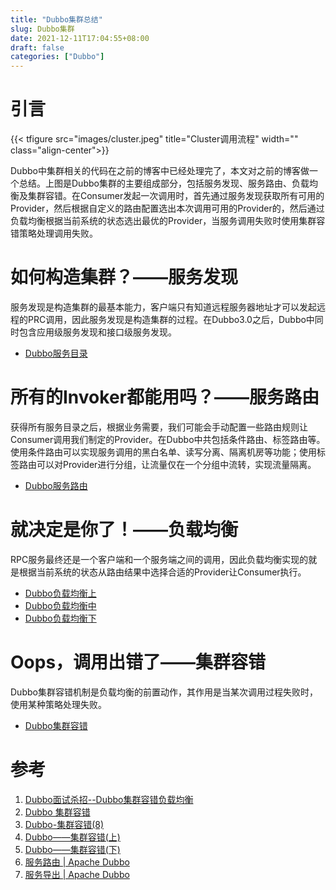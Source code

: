 ```yaml
---
title: "Dubbo集群总结"
slug: Dubbo集群
date: 2021-12-11T17:04:55+08:00
draft: false
categories: ["Dubbo"]
---
```


<!--more-->

# 引言

{{< tfigure src="images/cluster.jpeg" title="Cluster调用流程" width="" class="align-center">}}

Dubbo中集群相关的代码在之前的博客中已经处理完了，本文对之前的博客做一个总结。上图是Dubbo集群的主要组成部分，包括服务发现、服务路由、负载均衡及集群容错。在Consumer发起一次调用时，首先通过服务发现获取所有可用的Provider，然后根据自定义的路由配置选出本次调用可用的Provider的，然后通过负载均衡根据当前系统的状态选出最优的Provider，当服务调用失败时使用集群容错策略处理调用失败。

# 如何构造集群？——服务发现

服务发现是构造集群的最基本能力，客户端只有知道远程服务器地址才可以发起远程的PRC调用，因此服务发现是构造集群的过程。在Dubbo3.0之后，Dubbo中同时包含应用级服务发现和接口级服务发现。

- [Dubbo服务目录](/post/dubbo服务路由)

# 所有的Invoker都能用吗？——服务路由

获得所有服务目录之后，根据业务需要，我们可能会手动配置一些路由规则让Consumer调用我们制定的Provider。在Dubbo中共包括条件路由、标签路由等。使用条件路由可以实现服务调用的黑白名单、读写分离、隔离机房等功能；使用标签路由可以对Provider进行分组，让流量仅在一个分组中流转，实现流量隔离。

- [Dubbo服务路由](/post/dubbo服务路由)

# 就决定是你了！——负载均衡

RPC服务最终还是一个客户端和一个服务端之间的调用，因此负载均衡实现的就是根据当前系统的状态从路由结果中选择合适的Provider让Consumer执行。

- [Dubbo负载均衡上](/post/dubbo3负载均衡-上/)
- [Dubbo负载均衡中](/post/dubbo负载均衡中/)
- [Dubbo负载均衡下](/post/dubbo负载均衡下/)

# Oops，调用出错了——集群容错

Dubbo集群容错机制是负载均衡的前置动作，其作用是当某次调用过程失败时，使用某种策略处理失败。

- [Dubbo集群容错](/post/dubbo集群容错/)

# 参考

1. [Dubbo面试杀招--Dubbo集群容错负载均衡](https://blog.csdn.net/qq_35190492/article/details/108778077)
2. [Dubbo 集群容错](https://xie.infoq.cn/article/1b294796a6014a19f06c81bdf)
4. [Dubbo-集群容错(8)](https://www.jianshu.com/p/e2a3b116b5e4)
3. [Dubbo——集群容错(上)](https://www.jianshu.com/p/31438a1d0a04)
5. [Dubbo——集群容错(下)](https://www.jianshu.com/p/2126c1c74304)
6. [服务路由 | Apache Dubbo](https://dubbo.apache.org/zh/docsv2.7/dev/source/router/)
7. [服务导出 | Apache Dubbo](https://dubbo.apache.org/zh/docsv2.7/dev/source/export-service/)